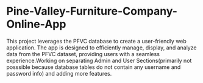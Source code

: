 # Pine-Valley-Furniture-Company-Online-App

This project leverages the PFVC database to create a user-friendly web application. The app is designed to efficiently manage, display, and analyze data from the PFVC dataset, providing users with a seamless experience.Working on separating Admin and User Sections(primarily not posssible because database tables do not contain any username and password info) and adding more features.
